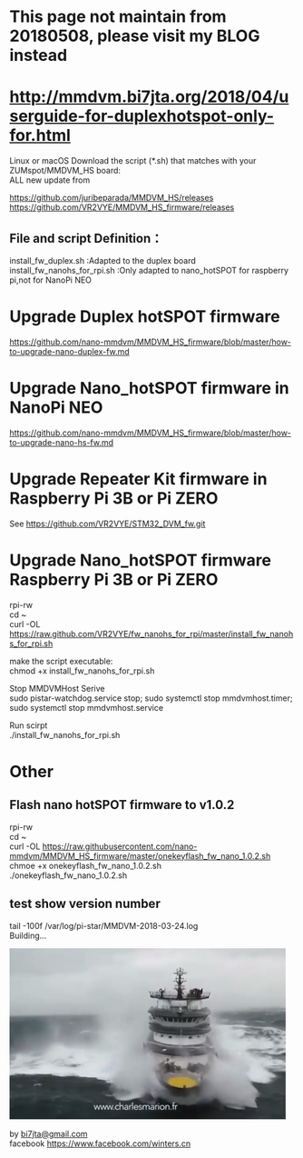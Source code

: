 # This page not maintain from 20180508, please visit my BLOG instead  
# http://mmdvm.bi7jta.org/2018/04/userguide-for-duplexhotspot-only-for.html  

Linux or macOS Download the script (*.sh) that matches with your ZUMspot/MMDVM_HS board:  
ALL new update from 

https://github.com/juribeparada/MMDVM_HS/releases   
https://github.com/VR2VYE/MMDVM_HS_firmware/releases   
 
## File and script Definition：  
install_fw_duplex.sh :Adapted to the duplex board 
install_fw_nanohs_for_rpi.sh :Only adapted to nano_hotSPOT for raspberry pi,not for NanoPi NEO   
    
# Upgrade Duplex hotSPOT firmware 
https://github.com/nano-mmdvm/MMDVM_HS_firmware/blob/master/how-to-upgrade-nano-duplex-fw.md
  
 
# Upgrade Nano_hotSPOT firmware in NanoPi NEO
https://github.com/nano-mmdvm/MMDVM_HS_firmware/blob/master/how-to-upgrade-nano-hs-fw.md    
    
   
# Upgrade Repeater Kit firmware in Raspberry Pi 3B or Pi ZERO   
See https://github.com/VR2VYE/STM32_DVM_fw.git    
  
# Upgrade Nano_hotSPOT firmware Raspberry Pi 3B or Pi ZERO  
rpi-rw    
cd ~    
curl -OL https://raw.github.com/VR2VYE/fw_nanohs_for_rpi/master/install_fw_nanohs_for_rpi.sh    
  
make the script executable:    
chmod +x install_fw_nanohs_for_rpi.sh    
  
Stop MMDVMHost Serive   
sudo pistar-watchdog.service stop; sudo systemctl stop mmdvmhost.timer; sudo systemctl stop mmdvmhost.service   
  
Run scirpt   
./install_fw_nanohs_for_rpi.sh    



# Other
## Flash nano hotSPOT firmware to v1.0.2
rpi-rw    
cd ~     
curl -OL https://raw.githubusercontent.com/nano-mmdvm/MMDVM_HS_firmware/master/onekeyflash_fw_nano_1.0.2.sh  
chmoe +x onekeyflash_fw_nano_1.0.2.sh  
./onekeyflash_fw_nano_1.0.2.sh  
   
## test show version number
tail -100f /var/log/pi-star/MMDVM-2018-03-24.log   
Building...   

![Image loading](/images/forward.png)   

by bi7jta@gmail.com  
facebook https://www.facebook.com/winters.cn  
   
